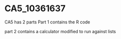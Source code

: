 # CA5_10361637
CA5 has 2 parts 
Part 1 contains the R code

part 2 contains a calculator modified to run against lists 
